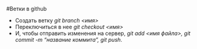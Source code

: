 #Ветки в github
- Создать ветку *git branch <имя>*
- Переключиться в нее *git checkout <имя>*
- И, чтобы отправить изменения на сервер, *git add <имя файла>, git commit -m “название коммита”, git push*.
